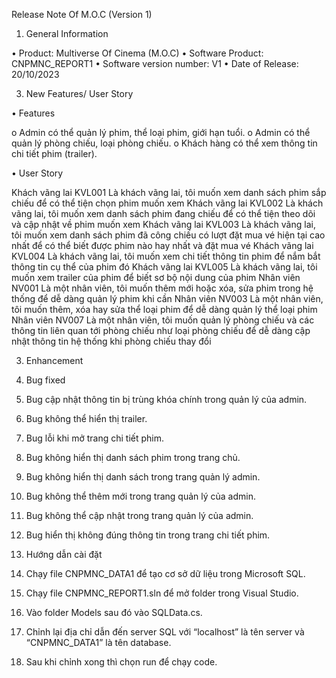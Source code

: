 Release Note Of M.O.C (Version 1)

1. General Information

•	Product: Multiverse Of Cinema (M.O.C)
•	Software Product: CNPMNC_REPORT1
•	Software version number: V1
•	Date of Release: 20/10/2023

3. New Features/ User Story

•	Features

  o	Admin có thể quản lý phim, thể loại phim, giới hạn tuổi.
  o	Admin có thể quản lý phòng chiếu, loại phòng chiếu.
  o	Khách hàng có thể xem thông tin chi tiết phim (trailer).

•	User Story

Khách vãng lai	KVL001	Là khách vãng lai, tôi muốn xem danh sách phim sắp chiếu để có thể tiện chọn phim muốn xem
Khách vãng lai	KVL002	Là khách vãng lai, tôi muốn xem danh sách phim đang chiếu để có thể tiện theo dõi và cập nhật về phim muốn xem
Khách vãng lai	KVL003	Là khách vãng lai, tôi muốn xem danh sách phim đã công chiếu có lượt đặt mua vé hiện tại cao nhất để có thể biết được phim nào   hay nhất và đặt mua vé
Khách vãng lai	KVL004	Là khách vãng lai, tôi muốn xem chi tiết thông tin phim để nắm bắt thông tin cụ thể của phim đó
Khách vãng lai	KVL005	Là khách vãng lai, tôi muốn xem trailer của phim để biết sơ bộ nội dung của phim
Nhân viên	NV001	Là một nhân viên, tôi muốn thêm mới hoặc xóa, sửa phim trong hệ thống để dễ dàng quản lý phim khi cần
Nhân viên	NV003	Là một nhân viên, tôi muốn thêm, xóa hay sửa thể loại phim để dễ dàng quản lý thể loại phim
Nhân viên	NV007	Là một nhân viên, tôi muốn quản lý phòng chiếu và các thông tin liên quan tới phòng chiếu như loại phòng chiếu để dễ dàng cập nhật thông tin hệ thống khi phòng chiếu thay đổi

3. Enhancement



4. Bug fixed
  1.	Bug cập nhật thông tin bị trùng khóa chính trong quản lý của admin.
  2.	Bug không thể hiển thị trailer.
  3.	Bug lỗi khi mở trang chi tiết phim.
  4.	Bug không hiển thị danh sách phim trong trang chủ.
  5.	Bug không hiển thị danh sách trong trang quản lý admin.
  6.	Bug không thể thêm mới trong trang quản lý của admin.
  7.	Bug không thể cập nhật trong trang quản lý của admin.
  8.	Bug hiển thị không đúng thông tin trong trang chi tiết phim.

5. Hướng dẫn cài đặt
  1.	Chạy file CNPMNC_DATA1 để tạo cơ sở dữ liệu trong Microsoft SQL.
  2.	Chạy file CNPMNC_REPORT1.sln để mở folder trong Visual Studio.
  3.	Vào folder Models sau đó vào SQLData.cs.
  4.	Chỉnh lại địa chỉ dẫn đến server SQL với “localhost” là tên server và “CNPMNC_DATA1” là tên database. 
  5.	Sau khi chỉnh xong thì chọn run để chạy code.
